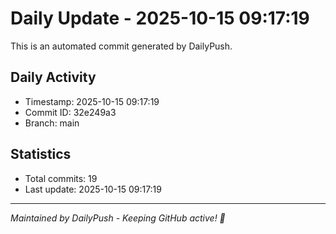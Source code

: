 # Daily Update - 2025-10-15 09:17:19

This is an automated commit generated by DailyPush.

## Daily Activity
- Timestamp: 2025-10-15 09:17:19
- Commit ID: 32e249a3
- Branch: main

## Statistics
- Total commits: 19
- Last update: 2025-10-15 09:17:19

---
*Maintained by DailyPush - Keeping GitHub active! 🚀*
